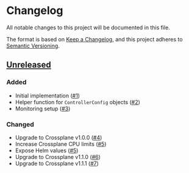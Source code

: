 # Changelog
All notable changes to this project will be documented in this file.

The format is based on [Keep a Changelog](https://keepachangelog.com/en/1.0.0/),
and this project adheres to [Semantic Versioning](https://semver.org/spec/v2.0.0.html).

## [Unreleased]
### Added

- Initial implementation ([#1])
- Helper function for `ControllerConfig` objects ([#2])
- Monitoring setup ([#3])

### Changed

- Upgrade to Crossplane v1.0.0 ([#4])
- Increase Crossplane CPU limits ([#5])
- Expose Helm values ([#5])
- Upgrade to Crossplane v1.1.0 ([#6])
- Upgrade to Crossplane v1.1.1 ([#7])

[Unreleased]: https://github.com/projectsyn/component-crossplane/compare/cacebdd7a96f8accb0562849469858c223c37d79...HEAD

[#1]: https://github.com/projectsyn/component-crossplane/pull/1
[#2]: https://github.com/projectsyn/component-crossplane/pull/2
[#3]: https://github.com/projectsyn/component-crossplane/pull/3
[#4]: https://github.com/projectsyn/component-crossplane/pull/4
[#5]: https://github.com/projectsyn/component-crossplane/pull/5
[#6]: https://github.com/projectsyn/component-crossplane/pull/6
[#7]: https://github.com/projectsyn/component-crossplane/pull/7
